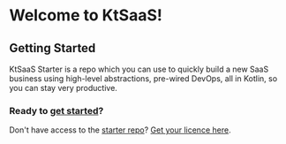 # Welcome to KtSaaS!

## Getting Started

KtSaaS Starter is a repo which you can use to quickly build a new SaaS business using high-level abstractions, pre-wired DevOps, all in Kotlin, so you can stay very productive.

### Ready to [get started](/docs/guides/development/get-started)?

Don't have access to the [starter repo](https://github.com/getktsaas/ktsaas-starter)? [Get your licence here](/).
